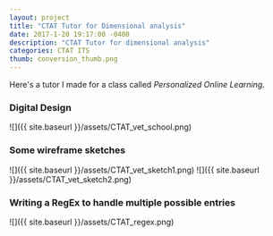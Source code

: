```yaml
---
layout: project
title: "CTAT Tutor for Dimensional analysis"
date: 2017-1-20 19:17:00 -0400
description: "CTAT Tutor for dimensional analysis"
categories: CTAT ITS
thumb: conversion_thumb.png
---
```


Here's a tutor I made for a class called *Personalized Online Learning*.

### Digital Design
![]({{ site.baseurl }}/assets/CTAT_vet_school.png)

### Some wireframe sketches
![]({{ site.baseurl }}/assets/CTAT_vet_sketch1.png)
![]({{ site.baseurl }}/assets/CTAT_vet_sketch2.png)

### Writing a RegEx to handle multiple possible entries
![]({{ site.baseurl }}/assets/CTAT_regex.png)
